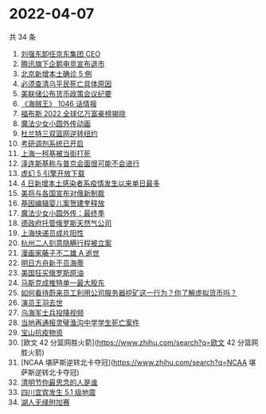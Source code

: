 # 2022-04-07

共 34 条

<!-- BEGIN ZHIHUSEARCH -->
<!-- 最后更新时间 Thu Apr 07 2022 20:13:18 GMT+0800 (China Standard Time) -->
1. [刘强东卸任京东集团 CEO](https://www.zhihu.com/search?q=刘强东)
1. [腾讯旗下企鹅电竞宣布退市](https://www.zhihu.com/search?q=企鹅电竞)
1. [北京新增本土确诊 5 例](https://www.zhihu.com/search?q=北京新增疫情)
1. [必须查清乌平民死亡具体原因](https://www.zhihu.com/search?q=布查平民死亡具体原因)
1. [美联储公布货币政策会议纪要](https://www.zhihu.com/search?q=美联储)
1. [《海贼王》 1046 话情报](https://www.zhihu.com/search?q=海贼王)
1. [福布斯 2022 全球亿万富豪榜揭晓](https://www.zhihu.com/search?q=福布斯)
1. [魔法少女小圆外传动画](https://www.zhihu.com/search?q=魔法少女小圆外传)
1. [杜兰特三双篮网逆转纽约](https://www.zhihu.com/search?q=篮网)
1. [考研调剂系统已开启](https://www.zhihu.com/search?q=考研调剂)
1. [上海一柯基被当街打死](https://www.zhihu.com/search?q=柯基被当街打死)
1. [泽连斯基称与普京会面很可能不会进行](https://www.zhihu.com/search?q=泽连斯基)
1. [虚幻 5 引擎开放下载](https://www.zhihu.com/search?q=虚幻5)
1. [4 日新增本土感染者系疫情发生以来单日最多](https://www.zhihu.com/search?q=单日新增)
1. [美将与各国宣布对俄新制裁](https://www.zhihu.com/search?q=对俄新制裁)
1. [基因编辑婴儿案贺建奎释放](https://www.zhihu.com/search?q=基因编辑婴儿)
1. [魔法少女小圆外传：最终季](https://www.zhihu.com/search?q=魔法少女小圆外传)
1. [德政府托管俄罗斯天然气公司](https://www.zhihu.com/search?q=俄罗斯天然气公司)
1. [上海快递员成片阳性](https://www.zhihu.com/search?q=上海快递员)
1. [杭州二人刻意隐瞒行程被立案](https://www.zhihu.com/search?q=杭州二人刻意隐瞒行程被立案)
1. [漫画家藤子不二雄 A 逝世](https://www.zhihu.com/search?q=藤子不二雄A)
1. [明日方舟新干员海蒂](https://www.zhihu.com/search?q=明日方舟)
1. [美国狂买俄罗斯原油](https://www.zhihu.com/search?q=俄罗斯原油)
1. [马斯克成推特单一最大股东](https://www.zhihu.com/search?q=马斯克)
1. [如何看待蔚来员工利用公司服务器挖矿这一行为？你了解虚拟货币吗？](https://www.zhihu.com/search?q=蔚来员工挖矿)
1. [演员王羽去世](https://www.zhihu.com/search?q=王羽)
1. [乌海军士兵投降视频](https://www.zhihu.com/search?q=乌海军士兵投降视频)
1. [当地再通报灵璧渔沟中学学生死亡案件](https://www.zhihu.com/search?q=灵璧)
1. [宝山抗疫物资](https://www.zhihu.com/search?q=宝山抗疫物资)
1. [欧文 42 分篮网胜火箭](https://www.zhihu.com/search?q=欧文 42 分篮网胜火箭)
1. [NCAA 堪萨斯逆转北卡夺冠](https://www.zhihu.com/search?q=NCAA 堪萨斯逆转北卡夺冠)
1. [清明节你最思念的人是谁](https://www.zhihu.com/search?q=清明节)
1. [四川宜宾发生 5.1 级地震](https://www.zhihu.com/search?q=四川宜宾地震)
1. [湖人无缘附加赛](https://www.zhihu.com/search?q=湖人无缘附加赛)
<!-- END ZHIHUSEARCH -->
